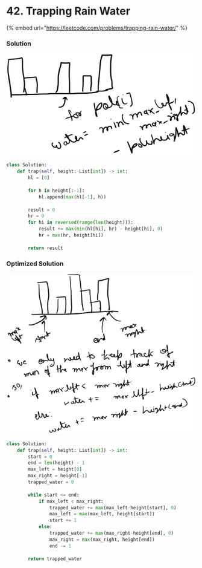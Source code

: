 # 42. Trapping Rain Water

{% embed url="https://leetcode.com/problems/trapping-rain-water/" %}

### Solution

<img src="../../.gitbook/assets/file.drawing (3) (1).svg" alt="" class="gitbook-drawing">

```python
class Solution:
    def trap(self, height: List[int]) -> int:
        hl = [0]
        
        for h in height[:-1]:
            hl.append(max(hl[-1], h))

        result = 0
        hr = 0
        for hi in reversed(range(len(height))):
            result += max(min(hl[hi], hr) - height[hi], 0)
            hr = max(hr, height[hi])

        return result
```

### Optimized Solution

<img src="../../.gitbook/assets/file.drawing (6).svg" alt="" class="gitbook-drawing">

```python
class Solution:
    def trap(self, height: List[int]) -> int:
        start = 0
        end = len(height) - 1
        max_left = height[0]
        max_right = height[-1]
        trapped_water = 0

        while start <= end:
            if max_left < max_right:
                trapped_water += max(max_left-height[start], 0)
                max_left = max(max_left, height[start])
                start += 1
            else:
                trapped_water += max(max_right-height[end], 0)
                max_right = max(max_right, height[end])
                end -= 1

        return trapped_water        
```

